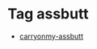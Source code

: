 <!--
title: Tag assbutt
date: 2020-06-28T14:38:47.997Z
tags:
-->
# Tag assbutt

 * [carryonmy-assbutt](111712896787.md)